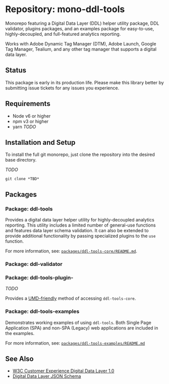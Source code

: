# Repository: mono-ddl-tools

Monorepo featuring a Digital Data Layer (DDL) helper utility package, DDL
validator, plugins packages, and an examples package for easy-to-use,
highly-decoupled, and full-featured analytics reporting.

Works with Adobe Dynamic Tag Manager (DTM), Adobe Launch, Google Tag Manager,
Tealium, and any other tag manager that supports a digital data layer.


## Status

This package is early in its production life.  Please make this library better
by submitting issue tickets for any issues you experience.


## Requirements

- Node v6 or higher
- npm v3 or higher
- yarn
*TODO*


## Installation and Setup

To install the full git monorepo, just clone the repository into the desired
base directory.

*TODO*

```
git clone *TBD*
```


## Packages

### Package: ddl-tools

Provides a digital data layer helper utility for highly-decoupled analytics
reporting.  This utility includes a limited number of general-use functions and
features data layer schema validation.  It can also be extended to provide
additional functionality by passing specialized plugins to the `use` function.

For more information, see:
[`packages/ddl-tools-core/README.md`](./packages/ddl-tools-core).

### Package: ddl-validator

### Package: ddl-tools-plugin-
*TODO*

Provides a [UMD-friendly](https://www.davidbcalhoun.com/2014/what-is-amd-commonjs-and-umd/)
method of accessing `ddl-tools-core`.

### Package: ddl-tools-examples

Demonstrates working examples of using `ddl-tools`.  Both Single Page
Application (SPA) and non-SPA (Legacy) web applications are included in the
examples.

For more information, see:
[`packages/ddl-tools-examples/README.md`](./packages/ddl-tools-examples)


## See Also

* [W3C Customer Experience Digital Data Layer 1.0](https://www.w3.org/2013/12/ceddl-201312.pdf)
* [Digital Data Layer JSON Schema](https://github.com/mkohlmyr/ddl-json-schema)
